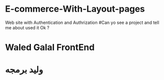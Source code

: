 # E-commerce-With-Layout-pages
Web site with Authentication and Authrization 
#Can yo see a project and tell me about used it Ok ?
# Waled Galal FrontEnd
# وليد برمجه 

